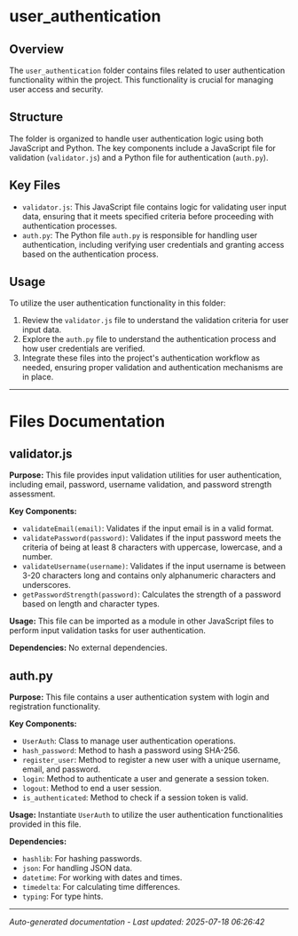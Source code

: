 # user_authentication

## Overview
The `user_authentication` folder contains files related to user authentication functionality within the project. This functionality is crucial for managing user access and security.

## Structure
The folder is organized to handle user authentication logic using both JavaScript and Python. The key components include a JavaScript file for validation (`validator.js`) and a Python file for authentication (`auth.py`).

## Key Files
- `validator.js`: This JavaScript file contains logic for validating user input data, ensuring that it meets specified criteria before proceeding with authentication processes.
- `auth.py`: The Python file `auth.py` is responsible for handling user authentication, including verifying user credentials and granting access based on the authentication process.

## Usage
To utilize the user authentication functionality in this folder:
1. Review the `validator.js` file to understand the validation criteria for user input data.
2. Explore the `auth.py` file to understand the authentication process and how user credentials are verified.
3. Integrate these files into the project's authentication workflow as needed, ensuring proper validation and authentication mechanisms are in place.

---

# Files Documentation

## validator.js

**Purpose:** This file provides input validation utilities for user authentication, including email, password, username validation, and password strength assessment.

**Key Components:**
- `validateEmail(email)`: Validates if the input email is in a valid format.
- `validatePassword(password)`: Validates if the input password meets the criteria of being at least 8 characters with uppercase, lowercase, and a number.
- `validateUsername(username)`: Validates if the input username is between 3-20 characters long and contains only alphanumeric characters and underscores.
- `getPasswordStrength(password)`: Calculates the strength of a password based on length and character types.

**Usage:** This file can be imported as a module in other JavaScript files to perform input validation tasks for user authentication.

**Dependencies:** No external dependencies.

## auth.py

**Purpose:** This file contains a user authentication system with login and registration functionality.

**Key Components:**
- `UserAuth`: Class to manage user authentication operations.
- `hash_password`: Method to hash a password using SHA-256.
- `register_user`: Method to register a new user with a unique username, email, and password.
- `login`: Method to authenticate a user and generate a session token.
- `logout`: Method to end a user session.
- `is_authenticated`: Method to check if a session token is valid.

**Usage:** Instantiate `UserAuth` to utilize the user authentication functionalities provided in this file.

**Dependencies:**
- `hashlib`: For hashing passwords.
- `json`: For handling JSON data.
- `datetime`: For working with dates and times.
- `timedelta`: For calculating time differences.
- `typing`: For type hints.

---
*Auto-generated documentation - Last updated: 2025-07-18 06:26:42*
